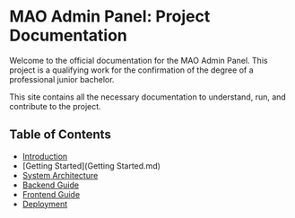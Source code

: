 # MAO Admin Panel: Project Documentation

Welcome to the official documentation for the MAO Admin Panel. This project is a qualifying work for the confirmation of the degree of a professional junior bachelor.

This site contains all the necessary documentation to understand, run, and contribute to the project.

## Table of Contents

- [Introduction](Introduction.md)
- [Getting Started](Getting Started.md)
- [System Architecture](Architecture.md)
- [Backend Guide](Backend.md)
- [Frontend Guide](Frontend.md)
- [Deployment](Deployment.md)
